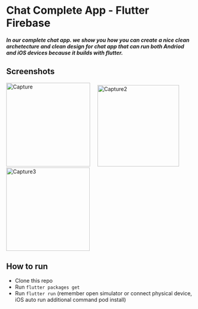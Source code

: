 # Chat Complete App - Flutter Firebase

##### In our complete chat app. we show you how you can create a nice clean archetecture and clean design for chat app that can run both Andriod and iOS devices because it builds with flutter.

## Screenshots
<img width="224" alt="Capture" src="https://user-images.githubusercontent.com/68750404/152053681-578434b2-a868-42d3-bad2-1d7b873c3eb4.PNG"> &nbsp;&nbsp;&nbsp; <img width="218" alt="Capture2" src="https://user-images.githubusercontent.com/68750404/152053685-6f6f9360-82d7-410f-9e58-b733cbb9b75c.PNG"> &nbsp;&nbsp;&nbsp; <img width="223" alt="Capture3" src="https://user-images.githubusercontent.com/68750404/152053693-b82bde58-7376-464a-9a4d-706dce533389.PNG">

## How to run
- Clone this repo
- Run `flutter packages get`
- Run  `flutter run` (remember open simulator or connect physical device, iOS auto run additional command pod install)

